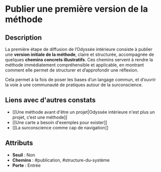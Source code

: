 # Publier une première version de la méthode
## Description
La première étape de diffusion de l’Odyssée intérieure consiste à publier une **version initiale de la méthode**, claire et structurée, accompagnée de quelques **chemins concrets illustratifs**. Ces chemins servent à rendre la méthode immédiatement compréhensible et applicable, en montrant comment elle permet de structurer et d’approfondir une réflexion.

Cela permet à la fois de poser les bases d’un langage commun, et d’ouvrir la voie à une communauté de pratiques autour de la surconscience.

## Liens avec d'autres constats
- [[Une méthode avant d'être un projet|Odyssée intérieure n'est plus un projet, c’est une méthode]]
- [[Une carte a besoin d'exemples pour exister]]
- [[La surconscience comme cap de navigation]]

## Attributs
- **Seuil** : Non
- **Chemins** : #publication, #structure-du-système
- **Porte** : Entrée
